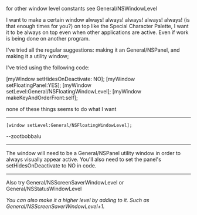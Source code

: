for other window level constants see General/NSWindowLevel

I want to make a certain window always! always! always! always! always! (is that enough times for you?) on top
like the Special Character Palette, I want it to be always on top even when other applications are active.
Even if work is being done on another program.

I've tried all the regular suggestions:  making it an General/NSPanel, and making it a utility window;

I've tried using the following code:

    
[myWindow setHidesOnDeactivate: NO];
[myWindow setFloatingPanel:YES];
[myWindow setLevel:General/NSFloatingWindowLevel];
[myWindow makeKeyAndOrderFront:self];


none of these things seems to do what I want

----

    [window setLevel:General/NSFloatingWindowLevel];

--zootbobbalu

----

The window will need to be a General/NSPanel utility window in order to always visually appear active. You'll also need to set the panel's setHidesOnDeactivate to NO in code.

----

Also try General/NSScreenSaverWindowLevel or General/NSStatusWindowLevel

*You can also make it a higher level by adding to it. Such as General/NSScreenSaverWindowLevel+1.*